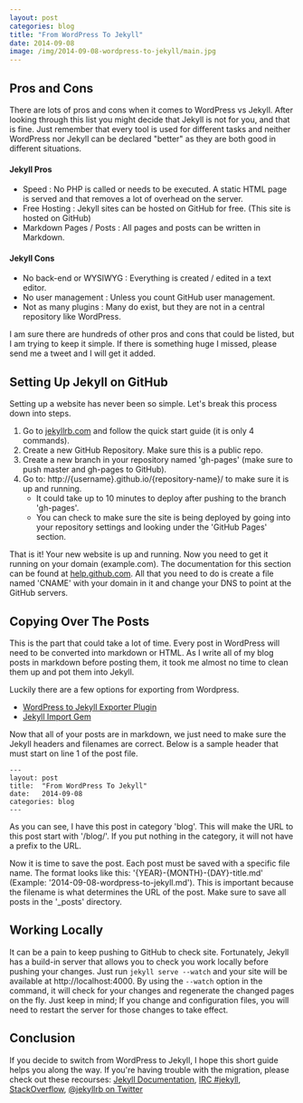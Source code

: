 ```yaml
---
layout: post
categories: blog
title: "From WordPress To Jekyll"
date: 2014-09-08
image: /img/2014-09-08-wordpress-to-jekyll/main.jpg
---
```


## Pros and Cons

There are lots of pros and cons when it comes to WordPress vs Jekyll.  After looking through this list you might decide that Jekyll is not for you, and that is fine.  Just remember that every tool is used for different tasks and neither WordPress nor Jekyll can be declared "better" as they are both good in different situations.

#### Jekyll Pros
- Speed : No PHP is called or needs to be executed.  A static HTML page is served and that removes a lot of overhead on the server.
- Free Hosting : Jekyll sites can be hosted on GitHub for free. (This site is hosted on GitHub)
- Markdown Pages / Posts : All pages and posts can be written in Markdown.

#### Jekyll Cons
- No back-end or WYSIWYG : Everything is created / edited in a text editor.
- No user management : Unless you count GitHub user management.
- Not as many plugins : Many do exist, but they are not in a central repository like WordPress.

I am sure there are hundreds of other pros and cons that could be listed, but I am trying to keep it simple.  If there is something huge I missed, please send me a tweet and I will get it added.

## Setting Up Jekyll on GitHub

Setting up a website has never been so simple.  Let's break this process down into steps.

1. Go to [jekyllrb.com](http://jekyllrb.com/) and follow the quick start guide (it is only 4 commands).
2. Create a new GitHub Repository.  Make sure this is a public repo.
3. Create a new branch in your repository named 'gh-pages' (make sure to push master and gh-pages to GitHub).
4. Go to: http://{username}.github.io/{repository-name}/ to make sure it is up and running.
	- It could take up to 10 minutes to deploy after pushing to the branch 'gh-pages'.
	- You can check to make sure the site is being deployed by going into your repository settings and looking under the 'GitHub Pages' section.


That is it! Your new website is up and running.  Now you need to get it running on your domain (example.com).  The documentation for this section can be found at [help.github.com](https://help.github.com/articles/setting-up-a-custom-domain-with-github-pages).  All that you need to do is create a file named 'CNAME' with your domain in it and change your DNS to point at the GitHub servers.

## Copying Over The Posts

This is the part that could take a lot of time.  Every post in WordPress will need to be converted into markdown or HTML.  As I write all of my blog posts in markdown before posting them, it took me almost no time to clean them up and pot them into Jekyll.

Luckily there are a few options for exporting from Wordpress.
- [WordPress to Jekyll Exporter Plugin](https://github.com/benbalter/wordpress-to-jekyll-exporter)
- [Jekyll Import Gem](http://import.jekyllrb.com/docs/home/)

Now that all of your posts are in markdown, we just need to make sure the Jekyll headers and filenames are correct.  Below is a sample header that must start on line 1 of the post file.

<pre><code class="ruby">---
layout: post
title:  "From WordPress To Jekyll"
date:   2014-09-08
categories: blog
---
</code></pre>

As you can see, I have this post in category 'blog'.  This will make the URL to this post start with '/blog/'. If you put nothing in the category, it will not have a prefix to the URL.

Now it is time to save the post. Each post must be saved with a specific file name.  The format looks like this: '{YEAR}-{MONTH}-{DAY}-title.md' (Example: '2014-09-08-wordpress-to-jekyll.md').  This is important because the filename is what determines the URL of the post.  Make sure to save all posts in the '_posts' directory.

##  Working Locally

It can be a pain to keep pushing to GitHub to check site.  Fortunately, Jekyll has a build-in server that allows you to check you work locally before pushing your changes. Just run `jekyll serve --watch` and your site will be available at http://localhost:4000.  By using the `--watch` option in the command, it will check for your changes and regenerate the changed pages on the fly.  Just keep in mind; If you change and configuration files, you will need to restart the server for those changes to take effect.

## Conclusion

If you decide to switch from WordPress to Jekyll, I hope this short guide helps you along the way.  If you're having trouble with the migration, please check out these recourses: [Jekyll Documentation](http://jekyllrb.com/docs/home/), [IRC #jekyll](http://webchat.freenode.net/), [StackOverflow](http://stackoverflow.com/questions/tagged/jekyll), [@jekyllrb on Twitter](https://twitter.com/jekyllrb)